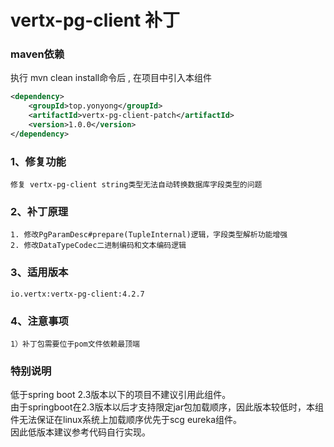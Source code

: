 vertx-pg-client 补丁
===============================  
### maven依赖
执行 mvn clean install命令后 , 在项目中引入本组件
```xml
<dependency>
    <groupId>top.yonyong</groupId>
    <artifactId>vertx-pg-client-patch</artifactId>
    <version>1.0.0</version>
</dependency>
```
### 1、修复功能 
```
修复 vertx-pg-client string类型无法自动转换数据库字段类型的问题
```
### 2、补丁原理 
```
1. 修改PgParamDesc#prepare(TupleInternal)逻辑，字段类型解析功能增强
2. 修改DataTypeCodec二进制编码和文本编码逻辑
```
### 3、适用版本 
```
io.vertx:vertx-pg-client:4.2.7
```
### 4、注意事项
```
1）补丁包需要位于pom文件依赖最顶端
```
### 特别说明
低于spring boot 2.3版本以下的项目不建议引用此组件。  
由于springboot在2.3版本以后才支持限定jar包加载顺序，因此版本较低时，本组件无法保证在linux系统上加载顺序优先于scg eureka组件。  
因此低版本建议参考代码自行实现。
